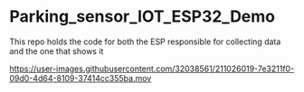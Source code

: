 # Parking_sensor_IOT_ESP32_Demo
This repo holds the code for both the ESP responsible for collecting data and the one that shows it



https://user-images.githubusercontent.com/32038561/211026019-7e3211f0-09d0-4d64-8109-37414cc355ba.mov

